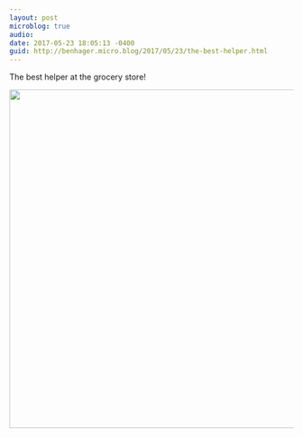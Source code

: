 ```yaml
---
layout: post
microblog: true
audio: 
date: 2017-05-23 18:05:13 -0400
guid: http://benhager.micro.blog/2017/05/23/the-best-helper.html
---
```

The best helper at the grocery store!

<img src="http://benhager.micro.blog/uploads/2017/eca4f7bc29.jpg" width="600" height="600" style="height: auto" />
